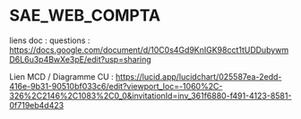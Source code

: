# SAE_WEB_COMPTA

liens doc : questions : https://docs.google.com/document/d/10C0s4Gd9KnIGK98cct1tUDDubywmD6L6u3p4BwXe3pE/edit?usp=sharing

Lien MCD / Diagramme CU : https://lucid.app/lucidchart/025587ea-2edd-416e-9b31-90510bf033c6/edit?viewport_loc=-1060%2C-326%2C2146%2C1083%2C0_0&invitationId=inv_361f6880-f491-4123-8581-0f719eb4d423
